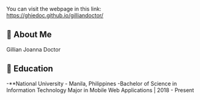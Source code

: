 You can visit the webpage in this link: https://ghiedoc.github.io/gilliandoctor/

## 👧 About Me
Gillian Joanna Doctor

## 🎒 Education
-**National University - Manila, Philippines
 -Bachelor of Science in Information Technology Major in Mobile Web Applications | 2018 - Present

